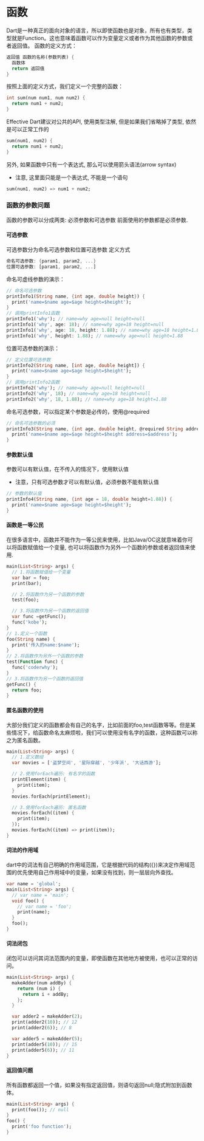 # 函数
Dart是一种真正的面向对象的语言，所以即使函数也是对象，所有也有类型，类型就是Function。这也意味着函数可以作为变量定义或者作为其他函数的参数或者返回值。
函数的定义方式：
```dart
返回值 函数的名称(参数列表) {
  函数体
  return 返回值
}
```
按照上面的定义方式，我们定义一个完整的函数：
```dart
int sum(num num1, num num2) {
  return num1 + num2;
}
```
Effective Dart建议对公共的API, 使用类型注解, 但是如果我们省略掉了类型, 依然是可以正常工作的
```dart
sum(num1, num2) {
  return num1 + num2;
}
```
另外, 如果函数中只有一个表达式, 那么可以使用箭头语法(arrow syntax)
* 注意, 这里面只能是一个表达式, 不能是一个语句
```dart
sum(num1, num2) => num1 + num2;
```

### 函数的参数问题
函数的参数可以分成两类: 必须参数和可选参数
前面使用的参数都是必须参数.
#### 可选参数
可选参数分为命名可选参数和位置可选参数
定义方式
```dart
命名可选参数: {param1, param2, ...}
位置可选参数: [param1, param2, ...]
```
命名可虚线参数的演示：
```dart
// 命名可选参数
printInfo1(String name, {int age, double height}) {
  print('name=$name age=$age height=$height');
}
// 调用printInfo1函数
printInfo1('why'); // name=why age=null height=null
printInfo1('why', age: 18); // name=why age=18 height=null
printInfo1('why', age: 18, height: 1.88); // name=why age=18 height=1.88
printInfo1('why', height: 1.88); // name=why age=null height=1.88
```
位置可选参数的演示：
```dart
// 定义位置可选参数
printInfo2(String name, [int age, double height]) {
  print('name=$name age=$age height=$height');
}
// 调用printInfo2函数
printInfo2('why'); // name=why age=null height=null
printInfo2('why', 18); // name=why age=18 height=null
printInfo2('why', 18, 1.88); // name=why age=18 height=1.88
```
命名可选参数，可以指定某个参数是必传的，使用@required
```dart
// 命名可选参数的必须
printInfo3(String name, {int age, double height, @required String address}) {
  print('name=$name age=$age height=$height address=$address');
}
```
#### 参数默认值
参数可以有默认值，在不传入的情况下，使用默认值
* 注意，只有可选参数才可以有默认值，必须参数不能有默认值
```dart
// 参数的默认值
printInfo4(String name, {int age = 18, double height=1.88}) {
  print('name=$name age=$age height=$height');
}
```
#### 函数是一等公民
在很多语言中，函数并不能作为一等公民来使用，比如Java/OC这就意味着你可以将函数赋值给一个变量, 也可以将函数作为另外一个函数的参数或者返回值来使用.
```dart
main(List<String> args) {
  // 1.将函数赋值给一个变量
  var bar = foo;
  print(bar);

  // 2.将函数作为另一个函数的参数
  test(foo);

  // 3.将函数作为另一个函数的返回值
  var func =getFunc();
  func('kobe');
}
// 1.定义一个函数
foo(String name) {
  print('传入的name:$name');
}
// 2.将函数作为另外一个函数的参数
test(Function func) {
  func('coderwhy');
}
// 3.将函数作为另一个函数的返回值
getFunc() {
  return foo;
}
```
#### 匿名函数的使用
大部分我们定义的函数都会有自己的名字，比如前面的foo,test函数等等。但是某些情况下，给函数命名太麻烦啦，我们可以使用没有名字的函数，这种函数可以称之为匿名函数。
```dart
main(List<String> args) {
  // 1.定义数组
  var movies = ['盗梦空间', '星际穿越', '少年派', '大话西游'];

  // 2.使用forEach遍历: 有名字的函数
  printElement(item) {
    print(item);
  }
  movies.forEach(printElement);

  // 3.使用forEach遍历: 匿名函数
  movies.forEach((item) {
    print(item);
  });
  movies.forEach((item) => print(item));
}
```
#### 词法的作用域
dart中的词法有自己明确的作用域范围，它是根据代码的结构({})来决定作用域范围的优先使用自己作用域中的变量，如果没有找到，则一层层向外查找。
```dart
var name = 'global';
main(List<String> args) {
  // var name = 'main';
  void foo() {
    // var name = 'foo';
    print(name);
  }
  foo();
}
```
#### 词法闭包
闭包可以访问其词法范围内的变量，即使函数在其他地方被使用，也可以正常的访问。
```dart
main(List<String> args) {
  makeAdder(num addBy) {
    return (num i) {
      return i + addBy;
    };
  }

  var adder2 = makeAdder(2);
  print(adder2(10)); // 12
  print(adder2(6)); // 8

  var adder5 = makeAdder(5);
  print(adder5(10)); // 15
  print(adder5(6)); // 11
}
```
#### 返回值问题
所有函数都返回一个值，如果没有指定返回值，则语句返回null;隐式附加到函数体。
```dart
main(List<String> args) {
  print(foo()); // null
}
foo() {
  print('foo function');
}
```
